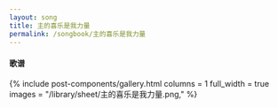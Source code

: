 ```yaml
---
layout: song
title: 主的喜乐是我力量
permalink: /songbook/主的喜乐是我力量
---
```


#### 歌谱

{% include post-components/gallery.html
    columns = 1
    full_width = true
    images = "/library/sheet/主的喜乐是我力量.png,"
%}
